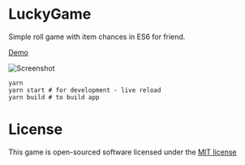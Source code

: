 # LuckyGame
Simple roll game with item chances in ES6 for friend.

[Demo](https://mihaliak.github.io/LuckyGame/dist/)

![Screenshot](https://raw.github.com/mihaliak/LuckyGame/master/screenshot.png)

    yarn
    yarn start # for development - live reload
    yarn build # to build app

# License
This game is open-sourced software licensed under the [MIT license](http://opensource.org/licenses/MIT)